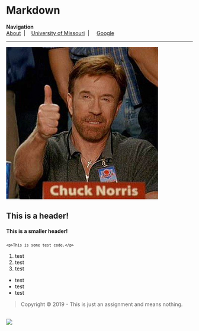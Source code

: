 # Markdown
<b>Navigation</b>
<br><a href="markdown.html">About</a>&nbsp;&nbsp;|
&nbsp;&nbsp;&nbsp;<a href="https://missouri.edu">University of Missouri</a>&nbsp;&nbsp;|
&nbsp;&nbsp;&nbsp;&nbsp;<a href="https://google.com">Google</a>
<hr>
<img src="iu.jpg">

<h2>This is a header!</h2>

<h4>This is a smaller header!</h4>

<code>```<p>This is some test code.</p>```</code>
<ol>
  <li>test</li>
  <li>test</li>
  <li>test</li>
  </ol>
  
 <ul>
  <li>test</li>
  <li>test</li>
  <li>test</li>
  </ul>



<blockquote>Copyright &copy; 2019 - This is just an assignment and means nothing.</blockquote>
<br><img src="https://www.hscripts.com/freeimages/logos/academic-institution-logos/university-of-mizzou/mu-logo-clipart-128.gif">
